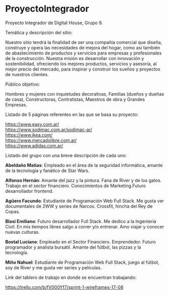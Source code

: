 # ProyectoIntegrador

Proyecto Integrador de Digital House, Grupo 9.


Temática y descripción del sitio:<br>

Nuestro sitio tendrá la finalidad de ser una compañía comercial que diseña, construye y opera las necesidades de mejora del hogar, como así también de abastecimiento de productos y servicios para empresas y profesionales de la construcción.
Nuestra misión es desarrollar con innovación y sostenibilidad, ofreciendo los mejores productos, servicios y asesoría, al mejor precio del mercado, para inspirar y construir los sueños y proyectos de nuestros clientes.


Público objetivo:<br>

Hombres y mujeres con inquietudes decorativas, Familias (dueños y dueñas de casa), Constructoras, Contratistas, Maestros de obra y Grandes Empresas. 


Listado de 5 páginas referentes en las que se basa su proyecto:

https://www.easy.com.ar/ <br>
https://www.sodimac.com.ar/sodimac-ar/ <br>
https://www.ikea.com/ <br>
https://www.mercadolibre.com.ar/ <br>
https://www.adidas.com.ar/ <br>


Listado del grupo con una breve descripción de cada uno:<br>

<B>Abeldaño Matias</B>: Empleado en el área de la seguridad informática, amante de la tecnología y fanático de Star Wars.

<B>Alfonso Hernán</B>: Amante del jazz y la pintura. Fana de River y de los gatos. Trabajo en el sector financiero. Conocimientos de Marketing.Futuro desarrollador frontend.

<B>Agüero Facundo</B>: Estudiante de Programación Web Full Stack. Me gusta ver documentales de 2WW y series de Narcos. Crossfit, hincha del Rey de Copas.

<B>Blasi Emiliano</B>: Futuro desarrollador Full Stack. Me dedico a la Ingenieria Civil. En mis tiempos libres salgo a correr y/o entrenar. Amo viajar y conocer nuevas culturas.

<B>Bostal Luciano</B>: Empleado en el Sector Financiero. Emprendedor. Futuro programador y analista bursátil. Amante del fútbol, las pizzas y la tecnología.

<B>Miño Nahuel</B>: Estudiante de Programación Web Full Stack, juego al fútbol, soy de River y me gusta ver series y películas.


Link del tablero de trabajo en donde se encuentran trabajando:<br>

https://trello.com/b/fV000Yf7/sprint-1-wireframes-17-08  

